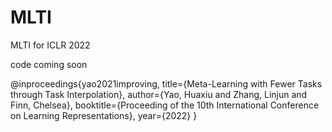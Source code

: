 # MLTI
MLTI for ICLR 2022

code coming soon

@inproceedings{yao2021improving,
  title={Meta-Learning with Fewer Tasks through Task Interpolation},
  author={Yao, Huaxiu and Zhang, Linjun and Finn, Chelsea},
  booktitle={Proceeding of the 10th International Conference on Learning Representations},
  year={2022} 
}
